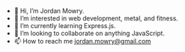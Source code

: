 - 👋 Hi, I’m Jordan Mowry.
- 👀 I’m interested in web development, metal, and fitness.
- 🌱 I’m currently learning Express.js.
- 💞️ I’m looking to collaborate on anything JavaScript.
- 📫 How to reach me jordan.mowry@gmail.com

<!---
jordanbmowry/jordanbmowry is a ✨ special ✨ repository because its `README.md` (this file) appears on your GitHub profile.
You can click the Preview link to take a look at your changes.
--->
